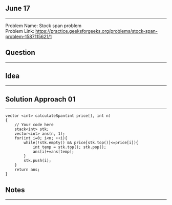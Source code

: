 ## June 17
----------
Problem Name: Stock span problem <br>
Problem Link: https://practice.geeksforgeeks.org/problems/stock-span-problem-1587115621/1

## Question
-----------

## Idea
-------

## Solution Approach 01
-----------------------
```
vector <int> calculateSpan(int price[], int n)
{
    // Your code here
    stack<int> stk;
    vector<int> ans(n, 1);
    for(int i=0; i<n; ++i){
        while(!stk.empty() && price[stk.top()]<=price[i]){
            int temp = stk.top(); stk.pop();
            ans[i]+=ans[temp];
        }
        stk.push(i);
    }
    return ans;
}
```

## Notes
--------
